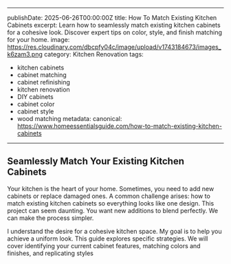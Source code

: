 
---
publishDate: 2025-06-26T00:00:00Z
title: How To Match Existing Kitchen Cabinets
excerpt: Learn how to seamlessly match existing kitchen cabinets for a cohesive look. Discover expert tips on color, style, and finish matching for your home.
image: https://res.cloudinary.com/dbcpfy04c/image/upload/v1743184673/images_k6zam3.png
category: Kitchen Renovation
tags:
  - kitchen cabinets
  - cabinet matching
  - cabinet refinishing
  - kitchen renovation
  - DIY cabinets
  - cabinet color
  - cabinet style
  - wood matching
metadata:
  canonical: https://www.homeessentialsguide.com/how-to-match-existing-kitchen-cabinets
---

## Seamlessly Match Your Existing Kitchen Cabinets

Your kitchen is the heart of your home. Sometimes, you need to add new cabinets or replace damaged ones. A common challenge arises: how to match existing kitchen cabinets so everything looks like one design. This project can seem daunting. You want new additions to blend perfectly. We can make the process simpler.

I understand the desire for a cohesive kitchen space. My goal is to help you achieve a uniform look. This guide explores specific strategies. We will cover identifying your current cabinet features, matching colors and finishes, and replicating styles